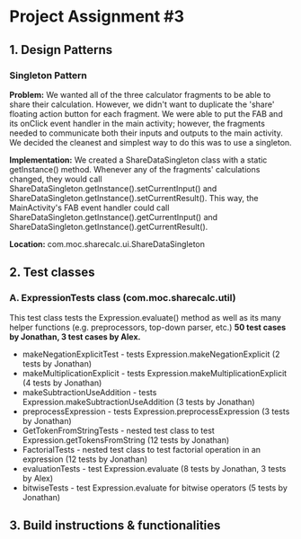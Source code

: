 # Project Assignment #3

## 1. Design Patterns

### Singleton Pattern

**Problem:** We wanted all of the three calculator fragments to be able to share their calculation. However, we didn't want to duplicate the 'share' floating action button for each fragment. We were able to put the FAB and its onClick event handler in the main activity; however, the fragments needed to communicate both their inputs and outputs to the main activity. We decided the cleanest and simplest way to do this was to use a singleton. 

**Implementation:** We created a ShareDataSingleton class with a static getInstance() method. Whenever any of the fragments' calculations changed, they would call ShareDataSingleton.getInstance().setCurrentInput() and ShareDataSingleton.getInstance().setCurrentResult(). This way, the MainActivity's FAB event handler could call ShareDataSingleton.getInstance().getCurrentInput() and ShareDataSingleton.getInstance().getCurrentResult().

**Location:** com.moc.sharecalc.ui.ShareDataSingleton

## 2. Test classes

### A. ExpressionTests class (com.moc.sharecalc.util)
This test class tests the Expression.evaluate() method as well as its many helper functions (e.g. preprocessors, top-down parser, etc.) **50 test cases by Jonathan, 3 test cases by Alex.**
* makeNegationExplicitTest - tests Expression.makeNegationExplicit (2 tests by Jonathan)
* makeMultiplicationExplicit - tests Expression.makeMultiplicationExplicit (4 tests by Jonathan)
* makeSubtractionUseAddition - tests Expression.makeSubtractionUseAddition (3 tests by Jonathan)
* preprocessExpression - tests Expression.preprocessExpression (3 tests by Jonathan)
* GetTokenFromStringTests - nested test class to test Expression.getTokensFromString (12 tests by Jonathan)
* FactorialTests - nested test class to test factorial operation in an expression (12 tests by Jonathan)
* evaluationTests - test Expression.evaluate (8 tests by Jonathan, 3 tests by Alex)
* bitwiseTests - test Expression.evaluate for bitwise operators (5 tests by Jonathan)
  

## 3. Build instructions & functionalities
